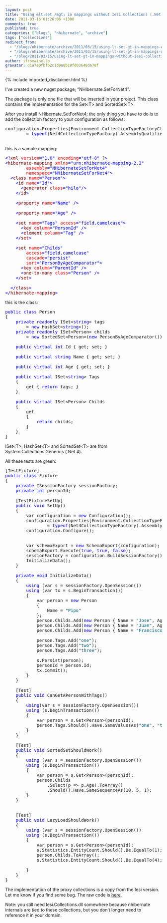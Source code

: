 ```yaml
---
layout: post
title: "Using &lt;set /&gt; in mappings without Iesi.Collections (.Net 4)"
date: 2011-03-16 01:26:06 +1300
comments: true
published: true
categories: ["blogs", "nhibernate", "archive"]
tags: ["collections"]
redirect_from:
  - "/blogs/nhibernate/archive/2011/03/15/using-lt-set-gt-in-mappings-without-iesi-collections-net-4.aspx/"
  - "/blogs/nhibernate/archive/2011/03/15/using-lt-set-gt-in-mappings-without-iesi-collections-net-4.html"
  - "/blog/2011/03/15/using-lt-set-gt-in-mappings-without-iesi-collections-net-4.html"
author: jfromainello
gravatar: d1a7e0fbfb2c1d9a8b10fd03648da78f
---
```

{% include imported_disclaimer.html %}

<p>I’ve created a new nuget package; “NHibernate.SetForNet4”. </p>  <p>The package is only one file that will be inserted in your project. This class contains the implementation for the Set&lt;T&gt; and SortedSet&lt;T&gt;.</p>  <p>After you install NHibernate.SetForNet4; the only thing you have to do is to add the collection factory to your configuration as follows:</p>  <pre class="csharpcode">configuration.Properties[Environment.CollectionTypeFactoryClass] 
        = <span class="kwrd">typeof</span>(Net4CollectionTypeFactory).AssemblyQualifiedName; </pre>
<style type="text/css">




.csharpcode, .csharpcode pre
{
	font-size: small;
	color: black;
	font-family: consolas, "Courier New", courier, monospace;
	background-color: #ffffff;
	/*white-space: pre;*/
}
.csharpcode pre { margin: 0em; }
.csharpcode .rem { color: #008000; }
.csharpcode .kwrd { color: #0000ff; }
.csharpcode .str { color: #006080; }
.csharpcode .op { color: #0000c0; }
.csharpcode .preproc { color: #cc6633; }
.csharpcode .asp { background-color: #ffff00; }
.csharpcode .html { color: #800000; }
.csharpcode .attr { color: #ff0000; }
.csharpcode .alt 
{
	background-color: #f4f4f4;
	width: 100%;
	margin: 0em;
}
.csharpcode .lnum { color: #606060; }</style>

<br />this is a sample mapping: 

<pre class="csharpcode"><span class="kwrd">&lt;?</span><span class="html">xml</span> <span class="attr">version</span><span class="kwrd">=&quot;1.0&quot;</span> <span class="attr">encoding</span><span class="kwrd">=&quot;utf-8&quot;</span> ?<span class="kwrd">&gt;</span>
<span class="kwrd">&lt;</span><span class="html">hibernate-mapping</span> <span class="attr">xmlns</span><span class="kwrd">=&quot;urn:nhibernate-mapping-2.2&quot;</span>
        <span class="attr">assembly</span><span class="kwrd">=&quot;NHibernateSetForNet4&quot;</span>
        <span class="attr">namespace</span><span class="kwrd">=&quot;NHibernateSetForNet4&quot;</span><span class="kwrd">&gt;</span>
  <span class="kwrd">&lt;</span><span class="html">class</span> <span class="attr">name</span><span class="kwrd">=&quot;Person&quot;</span><span class="kwrd">&gt;</span>
    <span class="kwrd">&lt;</span><span class="html">id</span> <span class="attr">name</span><span class="kwrd">=&quot;Id&quot;</span><span class="kwrd">&gt;</span>
      <span class="kwrd">&lt;</span><span class="html">generator</span> <span class="attr">class</span><span class="kwrd">=&quot;hilo&quot;</span><span class="kwrd">/&gt;</span>
    <span class="kwrd">&lt;/</span><span class="html">id</span><span class="kwrd">&gt;</span>
    
    <span class="kwrd">&lt;</span><span class="html">property</span> <span class="attr">name</span><span class="kwrd">=&quot;Name&quot;</span> <span class="kwrd">/&gt;</span>
    
    <span class="kwrd">&lt;</span><span class="html">property</span> <span class="attr">name</span><span class="kwrd">=&quot;Age&quot;</span> <span class="kwrd">/&gt;</span>

    <span class="kwrd">&lt;</span><span class="html">set</span> <span class="attr">name</span><span class="kwrd">=&quot;Tags&quot;</span> <span class="attr">access</span><span class="kwrd">=&quot;field.camelcase&quot;</span><span class="kwrd">&gt;</span>
      <span class="kwrd">&lt;</span><span class="html">key</span> <span class="attr">column</span><span class="kwrd">=&quot;PersonId&quot;</span> <span class="kwrd">/&gt;</span>
      <span class="kwrd">&lt;</span><span class="html">element</span> <span class="attr">column</span><span class="kwrd">=&quot;Tag&quot;</span> <span class="kwrd">/&gt;</span>
    <span class="kwrd">&lt;/</span><span class="html">set</span><span class="kwrd">&gt;</span>

    <span class="kwrd">&lt;</span><span class="html">set</span> <span class="attr">name</span><span class="kwrd">=&quot;Childs&quot;</span> 
        <span class="attr">access</span><span class="kwrd">=&quot;field.camelcase&quot;</span> 
        <span class="attr">cascade</span><span class="kwrd">=&quot;persist&quot;</span> 
        <span class="attr">sort</span><span class="kwrd">=&quot;PersonByAgeComparator&quot;</span><span class="kwrd">&gt;</span>
      <span class="kwrd">&lt;</span><span class="html">key</span> <span class="attr">column</span><span class="kwrd">=&quot;ParentId&quot;</span> <span class="kwrd">/&gt;</span>
      <span class="kwrd">&lt;</span><span class="html">one-to-many</span> <span class="attr">class</span><span class="kwrd">=&quot;Person&quot;</span> <span class="kwrd">/&gt;</span>
    <span class="kwrd">&lt;/</span><span class="html">set</span><span class="kwrd">&gt;</span>

  <span class="kwrd">&lt;/</span><span class="html">class</span><span class="kwrd">&gt;</span>
<span class="kwrd">&lt;/</span><span class="html">hibernate-mapping</span><span class="kwrd">&gt;</span></pre>

<p>this is the class:</p>

<pre class="csharpcode"><span class="kwrd">public</span> <span class="kwrd">class</span> Person
{
    <span class="kwrd">private</span> <span class="kwrd">readonly</span> ISet&lt;<span class="kwrd">string</span>&gt; tags 
        = <span class="kwrd">new</span> HashSet&lt;<span class="kwrd">string</span>&gt;();
    <span class="kwrd">private</span> <span class="kwrd">readonly</span> ISet&lt;Person&gt; childs 
        = <span class="kwrd">new</span> SortedSet&lt;Person&gt;(<span class="kwrd">new</span> PersonByAgeComparator());

    <span class="kwrd">public</span> <span class="kwrd">virtual</span> <span class="kwrd">int</span> Id { get; set; }

    <span class="kwrd">public</span> <span class="kwrd">virtual</span> <span class="kwrd">string</span> Name { get; set; }

    <span class="kwrd">public</span> <span class="kwrd">virtual</span> <span class="kwrd">int</span> Age { get; set; }

    <span class="kwrd">public</span> <span class="kwrd">virtual</span> ISet&lt;<span class="kwrd">string</span>&gt; Tags
    {
        get { <span class="kwrd">return</span> tags; }
    }

    <span class="kwrd">public</span> <span class="kwrd">virtual</span> ISet&lt;Person&gt; Childs
    {
        get
        {
            <span class="kwrd">return</span> childs;
        }
    }
}</pre>

<p><style type="text/css">



.csharpcode, .csharpcode pre
{
	font-size: small;
	color: black;
	font-family: consolas, "Courier New", courier, monospace;
	background-color: #ffffff;
	/*white-space: pre;*/
}
.csharpcode pre { margin: 0em; }
.csharpcode .rem { color: #008000; }
.csharpcode .kwrd { color: #0000ff; }
.csharpcode .str { color: #006080; }
.csharpcode .op { color: #0000c0; }
.csharpcode .preproc { color: #cc6633; }
.csharpcode .asp { background-color: #ffff00; }
.csharpcode .html { color: #800000; }
.csharpcode .attr { color: #ff0000; }
.csharpcode .alt 
{
	background-color: #f4f4f4;
	width: 100%;
	margin: 0em;
}
.csharpcode .lnum { color: #606060; }</style></p>

<p>ISet&lt;T&gt;, HashSet&lt;T&gt; and SortedSet&lt;T&gt; are from System.Collections.Generics (.Net 4).</p>

<p>All these tests are green:</p>

<pre class="csharpcode">[TestFixture]
<span class="kwrd">public</span> <span class="kwrd">class</span> Fixture
{
    <span class="kwrd">private</span> ISessionFactory sessionFactory;
    <span class="kwrd">private</span> <span class="kwrd">int</span> personId;

    [TestFixtureSetUp]
    <span class="kwrd">public</span> <span class="kwrd">void</span> SetUp()
    {
        var configuration = <span class="kwrd">new</span> Configuration();
        configuration.Properties[Environment.CollectionTypeFactoryClass]
                = <span class="kwrd">typeof</span>(Net4CollectionTypeFactory).AssemblyQualifiedName;
        configuration.Configure();
        

        var schemaExport = <span class="kwrd">new</span> SchemaExport(configuration);
        schemaExport.Execute(<span class="kwrd">true</span>, <span class="kwrd">true</span>, <span class="kwrd">false</span>);
        sessionFactory = configuration.BuildSessionFactory();
        InitializeData();
    }

    <span class="kwrd">private</span> <span class="kwrd">void</span> InitializeData()
    {
        <span class="kwrd">using</span> (var s = sessionFactory.OpenSession())
        <span class="kwrd">using</span> (var tx = s.BeginTransaction())
        {
            var person = <span class="kwrd">new</span> Person
            {
                Name = <span class="str">&quot;Pipo&quot;</span>
            };
            person.Childs.Add(<span class="kwrd">new</span> Person { Name = <span class="str">&quot;Jose&quot;</span>, Age = 1 });
            person.Childs.Add(<span class="kwrd">new</span> Person { Name = <span class="str">&quot;Juan&quot;</span>, Age = 5 });
            person.Childs.Add(<span class="kwrd">new</span> Person { Name = <span class="str">&quot;Francisco&quot;</span>, Age = 10 });

            person.Tags.Add(<span class="str">&quot;one&quot;</span>);
            person.Tags.Add(<span class="str">&quot;two&quot;</span>);
            person.Tags.Add(<span class="str">&quot;three&quot;</span>);

            s.Persist(person);
            personId = person.Id;
            tx.Commit();
        }
    }

    [Test]
    <span class="kwrd">public</span> <span class="kwrd">void</span> CanGetAPersonWithTags()
    {
        <span class="kwrd">using</span>(var s = sessionFactory.OpenSession())
        <span class="kwrd">using</span> (s.BeginTransaction())
        {
            var person = s.Get&lt;Person&gt;(personId);
            person.Tags.Should().Have.SameValuesAs(<span class="str">&quot;one&quot;</span>, <span class="str">&quot;two&quot;</span>, <span class="str">&quot;three&quot;</span>);
        }
    }
    
    [Test]
    <span class="kwrd">public</span> <span class="kwrd">void</span> SortedSetShouldWork()
    {
        <span class="kwrd">using</span> (var s = sessionFactory.OpenSession())
        <span class="kwrd">using</span> (s.BeginTransaction())
        {
            var person = s.Get&lt;Person&gt;(personId);
            person.Childs
                .Select(p =&gt; p.Age).ToArray()
                .Should().Have.SameSequenceAs(10, 5, 1);
        }
    }


    [Test]
    <span class="kwrd">public</span> <span class="kwrd">void</span> LazyLoadShouldWork()
    {
        <span class="kwrd">using</span> (var s = sessionFactory.OpenSession())
        <span class="kwrd">using</span> (s.BeginTransaction())
        {
            var person = s.Get&lt;Person&gt;(personId);
            s.Statistics.EntityCount.Should().Be.EqualTo(1);
            person.Childs.ToArray();
            s.Statistics.EntityCount.Should().Be.EqualTo(4);

        }
    }
}</pre>

<p>The implementation of the proxy collections is a copy from the Iesi version. Let me know if you find some bug. The raw code is <a href="https://bitbucket.org/jfromaniello/nhibernate.setfornet4">here</a>.</p>

<p>Note: you still need Iesi.Collections.dll somewhere because nhibernate internals are tied to these collections, but you don’t longer need to reference it in your domain.</p>
